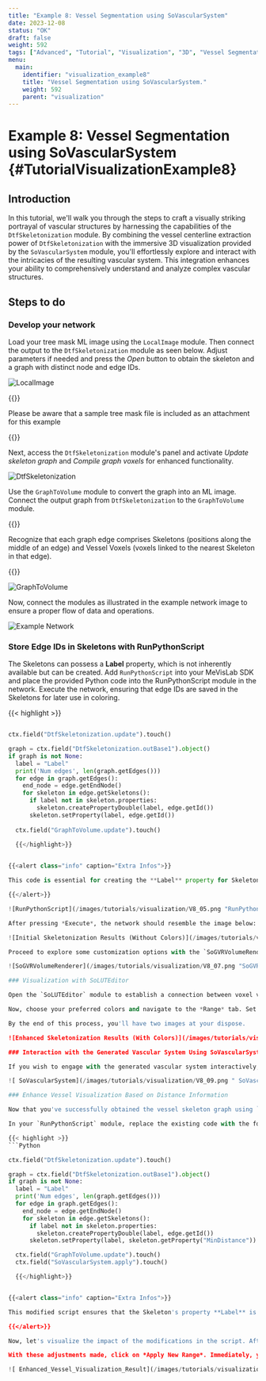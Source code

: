 ```yaml
---
title: "Example 8: Vessel Segmentation using SoVascularSystem"
date: 2023-12-08
status: "OK"
draft: false
weight: 592
tags: ["Advanced", "Tutorial", "Visualization", "3D", "Vessel Segmentation"]
menu: 
  main:
    identifier: "visualization_example8"
    title: "Vessel Segmentation using SoVascularSystem."
    weight: 592
    parent: "visualization"
---
```

# Example 8: Vessel Segmentation using SoVascularSystem {#TutorialVisualizationExample8}

## Introduction
In this tutorial, we'll walk you through the steps to craft a visually striking portrayal of vascular structures by harnessing the capabilities of the `DtfSkeletonization` module. By combining the vessel centerline extraction power of `DtfSkeletonization` with the immersive 3D visualization provided by the `SoVascularSystem` module, you'll effortlessly explore and interact with the intricacies of the resulting vascular system. This integration enhances your ability to comprehensively understand and analyze complex vascular structures.

## Steps to do
### Develop your network

Load your tree mask ML image using the `LocalImage` module. Then connect the output to the `DtfSkeletonization` module as seen below. Adjust parameters if needed and press the *Open* button to obtain the skeleton and a graph with distinct node and edge IDs.

![LocalImage](/images/tutorials/visualization/V8_1.png "LocalImage")

{{<alert class="info" caption="Extra Infos">}}

Please be aware that a sample tree mask file is included as an attachment for this example

{{</alert>}}

Next, access the `DtfSkeletonization` module's panel and activate *Update skeleton graph* and *Compile graph voxels* for enhanced functionality.

![DtfSkeletonization](/images/tutorials/visualization/V8_02.png "DtfSkeletonization")

Use the `GraphToVolume` module to convert the graph into an ML image. Connect the output graph from `DtfSkeletonization` to the `GraphToVolume` module.

{{<alert class="info" caption="Extra Infos">}}

Recognize that each graph edge comprises Skeletons (positions along the middle of an edge) and Vessel Voxels (voxels linked to the nearest Skeleton in that edge).

{{</alert>}}

![GraphToVolume](/images/tutorials/visualization/V8_03.png "GraphToVolume")

Now, connect the modules as illustrated in the example network image to ensure a proper flow of data and operations. 

![Example Network](/images/tutorials/visualization/V8_04.png "Example Network")

### Store Edge IDs in Skeletons with RunPythonScript

The Skeletons can possess a **Label** property, which is not inherently available but can be created. Add `RunPythonScript` into your MeVisLab SDK and place the provided Python code into the RunPythonScript module in the network. Execute the network, ensuring that edge IDs are saved in the Skeletons for later use in coloring.


{{< highlight >}}
```Python

ctx.field("DtfSkeletonization.update").touch()

graph = ctx.field("DtfSkeletonization.outBase1").object()
if graph is not None:
  label = "Label"
  print('Num edges', len(graph.getEdges()))
  for edge in graph.getEdges():
    end_node = edge.getEndNode()
    for skeleton in edge.getSkeletons():      
      if label not in skeleton.properties:
        skeleton.createPropertyDouble(label, edge.getId())
      skeleton.setProperty(label, edge.getId())
  
  ctx.field("GraphToVolume.update").touch()

  {{</highlight>}}

  
{{<alert class="info" caption="Extra Infos">}}

This code is essential for creating the **Label** property for Skeletons, allowing for the assignment of Edge IDs to Skeletons. It ensures the existence of the **Label** property and populates it with the corresponding IDs. This step is crucial for subsequent visualization, especially if you aim to represent graph information in the 3D mask.

{{</alert>}}

![RunPythonScript](/images/tutorials/visualization/V8_05.png "RunPythonScript")

After pressing *Execute*, the network should resemble the image below:

![Initial Skeletonization Results (Without Colors)](/images/tutorials/visualization/V8_06.png "Initial Skeletonization Results (Without Colors)")

Proceed to explore some customization options with the `SoGVRVolumeRenderer` module. Open its panel in the *Main* tab, and for a more illuminated rendering, select *Illuminated* as the *Render Mode*. Adjust the *Quality* setting to *0.10* for enhanced visuals. Head over to the *Illumination* tab and implement these changes as demonstrated below.

![SoGVRVolumeRenderer](/images/tutorials/visualization/V8_07.png "SoGVRVolumeRenderer")

### Visualization with SoLUTEditor

Open the `SoLUTEditor` module to establish a connection between voxel values (edge IDs) and their respective colors. Keep in mind the concept of color interpolation, where not every ID is assigned a unique color.

Now, choose your preferred colors and navigate to the *Range* tab. Set the *New Range Max* setting to *160* to adapt the color range accordingly. Click on *Apply new Range* to ensure your color selections are applied. Execute the network to witness the 3D mask come to life, with distinct colors representing various graph node/edge IDs.

By the end of this process, you'll have two images at your dispose. 

![Enhanced Skeletonization Results (With Colors)](/images/tutorials/visualization/V8_08.png "Enhanced Skeletonization Results (With Colors)")

### Interaction with the Generated Vascular System Using SoVascularSystem

If you wish to engage with the generated vascular system interactively, the `SoVascularSystem` module is your gateway to seamless exploration and interaction. Connect it to your `DtfSkeletonization` module, explore its settings and observe the changes..

![ SoVascularSystem](/images/tutorials/visualization/V8_09.png " SoVascularSystem")

### Enhance Vessel Visualization Based on Distance Information

Now that you've successfully obtained the vessel skeleton graph using `DtfSkeletonization`, let's take the next step to enhance the vessel visualization based on the distance information. We'll modify the existing code to incorporate the Skeleton's property **Label** for storing distance information, which will subsequently be used to color the rendering.

In your `RunPythonScript` module, replace the existing code with the following:

{{< highlight >}}
```Python

ctx.field("DtfSkeletonization.update").touch()

graph = ctx.field("DtfSkeletonization.outBase1").object()
if graph is not None:
  label = "Label"
  print('Num edges', len(graph.getEdges()))
  for edge in graph.getEdges():
    end_node = edge.getEndNode()
    for skeleton in edge.getSkeletons():
      if label not in skeleton.properties:
        skeleton.createPropertyDouble(label, edge.getId())
      skeleton.setProperty(label, skeleton.getProperty("MinDistance"))

  ctx.field("GraphToVolume.update").touch()
  ctx.field("SoVascularSystem.apply").touch()

  {{</highlight>}}


{{<alert class="info" caption="Extra Infos">}}

This modified script ensures that the Skeleton's property **Label** is utilized to store its distance information. The vessels will now be displayed with colors based on their minimal distance. 

{{</alert>}}

Now, let's visualize the impact of the modifications in the script. After executing the updated network, head to the `SoLUTEditor` module in the interface. Once there, navigate to the `Range` tab and tweak the `New Range Max` to `10`.

With these adjustments made, click on *Apply New Range*. Immediately, you'll observe a dynamic transformation in the color representation of the vessel visualization. This alteration, driven by the minimal distance, enhances the clarity and informativeness of the displayed vascular structures. Take this opportunity to explore and analyze the results, providing valuable insights into the intricacies of the vessel system.

![ Enhanced_Vessel_Visualization_Result](/images/tutorials/visualization/V8_010.png "Enhanced_Vessel_Visualization_Result")